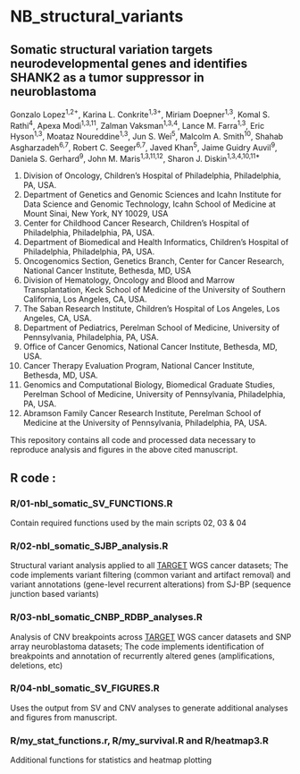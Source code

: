 # NB_structural_variants

## Somatic structural variation targets neurodevelopmental genes and identifies SHANK2 as a tumor suppressor in neuroblastoma
Gonzalo Lopez<sup>1,2+</sup>, Karina L. Conkrite<sup>1,3+</sup>, Miriam Doepner<sup>1,3</sup>, Komal S. Rathi<sup>4</sup>, Apexa Modi<sup>1,3,11</sup>, 
Zalman Vaksman<sup>1,3,4</sup>, Lance M. Farra<sup>1,3</sup>, Eric Hyson<sup>1,3</sup>, Moataz Noureddine<sup>1,3</sup>, Jun S. Wei<sup>5</sup>, Malcolm A. Smith<sup>10</sup>, Shahab Asgharzadeh<sup>6,7</sup>, Robert C. Seeger<sup>6,7</sup>, Javed Khan<sup>5</sup>, Jaime Guidry Auvil<sup>9</sup>, Daniela S. Gerhard<sup>9</sup>, John M. Maris<sup>1,3,11,12</sup>, Sharon J. Diskin<sup>1,3,4,10,11*</sup>

1.	Division of Oncology, Children’s Hospital of Philadelphia, Philadelphia, PA, USA.
2.	Department of Genetics and Genomic Sciences and Icahn Institute for Data Science and Genomic Technology, Icahn School of Medicine at Mount Sinai, New York, NY 10029, USA
3.	Center for Childhood Cancer Research, Children’s Hospital of Philadelphia, Philadelphia, PA, USA.
4.	Department of Biomedical and Health Informatics, Children’s Hospital of Philadelphia, Philadelphia, PA, USA.
5.	Oncogenomics Section, Genetics Branch, Center for Cancer Research, National Cancer Institute, Bethesda, MD, USA
6.	Division of Hematology, Oncology and Blood and Marrow Transplantation, Keck School of Medicine of the University of Southern California, Los Angeles, CA, USA.
7.	The Saban Research Institute, Children’s Hospital of Los Angeles, Los Angeles, CA, USA.
8.	Department of Pediatrics, Perelman School of Medicine, University of Pennsylvania, Philadelphia, PA, USA.
9.	Office of Cancer Genomics, National Cancer Institute, Bethesda, MD, USA.
10.	Cancer Therapy Evaluation Program, National Cancer Institute, Bethesda, MD, USA.
11.	Genomics and Computational Biology, Biomedical Graduate Studies, Perelman School of Medicine, University of Pennsylvania, Philadelphia, PA, USA.
12.	Abramson Family Cancer Research Institute, Perelman School of Medicine at the University of Pennsylvania, Philadelphia, PA, USA.


This repository contains all code and processed data necessary to reproduce analysis and figures in the above cited manuscript.

## R code :
### R/01-nbl_somatic_SV_FUNCTIONS.R
Contain required functions used by the main scripts 02, 03 & 04
### R/02-nbl_somatic_SJBP_analysis.R
Structural variant analysis applied to all [TARGET](https://ocg.cancer.gov/programs/target) WGS cancer datasets; The code implements variant filtering (common variant and artifact removal) and variant annotations (gene-level recurrent alterations) from SJ-BP (sequence junction based variants)
### R/03-nbl_somatic_CNBP_RDBP_analyses.R
Analysis of CNV breakpoints across [TARGET](https://ocg.cancer.gov/programs/target) WGS cancer datasets and SNP array neuroblastoma datasets; The code implements identification of breakpoints and annotation of recurrently altered genes (amplifications, deletions, etc)
### R/04-nbl_somatic_SV_FIGURES.R
Uses the output from SV and CNV analyses to generate additional analyses and figures from manuscript.
###  R/my_stat_functions.r, R/my_survival.R and R/heatmap3.R 
Additional functions for statistics and heatmap plotting

